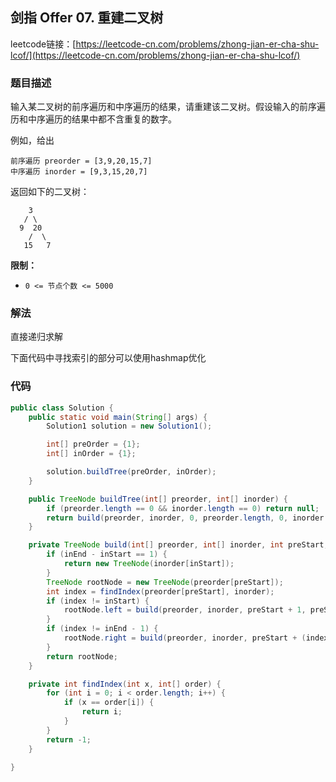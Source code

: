 ## 剑指 Offer 07. 重建二叉树

leetcode链接：[https://leetcode-cn.com/problems/zhong-jian-er-cha-shu-lcof/](https://leetcode-cn.com/problems/zhong-jian-er-cha-shu-lcof/)

### 题目描述

输入某二叉树的前序遍历和中序遍历的结果，请重建该二叉树。假设输入的前序遍历和中序遍历的结果中都不含重复的数字。

例如，给出

```
前序遍历 preorder = [3,9,20,15,7]
中序遍历 inorder = [9,3,15,20,7]
```

返回如下的二叉树：

```
    3
   / \
  9  20
    /  \
   15   7
```

**限制：**

- `0 <= 节点个数 <= 5000`

### 解法

直接递归求解

下面代码中寻找索引的部分可以使用hashmap优化

### 代码

```java
public class Solution {
    public static void main(String[] args) {
        Solution1 solution = new Solution1();

        int[] preOrder = {1};
        int[] inOrder = {1};

        solution.buildTree(preOrder, inOrder);
    }

    public TreeNode buildTree(int[] preorder, int[] inorder) {
        if (preorder.length == 0 && inorder.length == 0) return null;
        return build(preorder, inorder, 0, preorder.length, 0, inorder.length);
    }

    private TreeNode build(int[] preorder, int[] inorder, int preStart, int preEnd, int inStart, int inEnd) {
        if (inEnd - inStart == 1) {
            return new TreeNode(inorder[inStart]);
        }
        TreeNode rootNode = new TreeNode(preorder[preStart]);
        int index = findIndex(preorder[preStart], inorder);
        if (index != inStart) {
            rootNode.left = build(preorder, inorder, preStart + 1, preStart + (index - inStart), inStart, index);
        }
        if (index != inEnd - 1) {
            rootNode.right = build(preorder, inorder, preStart + (index - inStart) + 1, preEnd, index + 1, inEnd);
        }
        return rootNode;
    }

    private int findIndex(int x, int[] order) {
        for (int i = 0; i < order.length; i++) {
            if (x == order[i]) {
                return i;
            }
        }
        return -1;
    }

}
```
